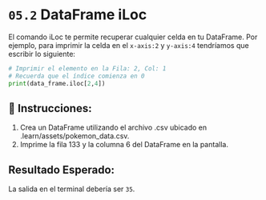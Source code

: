 # `05.2` DataFrame iLoc

El comando iLoc te permite recuperar cualquier celda en tu DataFrame. Por ejemplo, para imprimir la celda en el `x-axis:2` y `y-axis:4` tendríamos que escribir lo siguiente:

```python
# Imprimir el elemento en la Fila: 2, Col: 1
# Recuerda que el índice comienza en 0
print(data_frame.iloc[2,4])
```

## 📝 Instrucciones:
1. Crea un DataFrame utilizando el archivo .csv ubicado en .learn/assets/pokemon_data.csv.
2. Imprime la fila 133 y la columna 6 del DataFrame en la pantalla.

## Resultado Esperado:

La salida en el terminal debería ser `35`.
